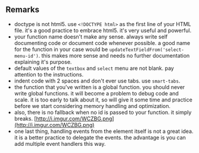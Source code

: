 ## Remarks

- doctype is not html5. use `<!DOCTYPE html>` as the first line of your HTML file. it's a good practice to embrace html5. it's very useful and powerful.
- your function name doesn't make any sense. always write self documenting code or document code whenever possible. a good name for the function in your case would be `updateTextFieldFrom('select-menu-id')`. this makes more sense and needs no further documentation explaining it's purpose.
- default values of the `textbox` and `select` menu are not blank. pay attention to the instructions.
- indent code with 2 spaces and don't ever use tabs. use `smart-tabs`.
- the function that you've written is a global function. you should never write global functions. it will become a problem to debug code and scale. it is too early to talk about it, so will give it some time and practice before we start considering memory handling and optimization.
- also, there is no fallback when no id is passed to your function. it simply breaks. [http://i.imgur.com/WCZBG.png](http://i.imgur.com/WCZBG.png)
- one last thing, handling events from the element itself is not a great idea. it is a better practice to delegate the events. the advantage is you can add multiple event handlers this way.
